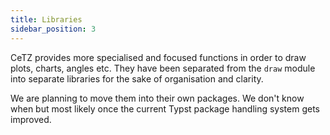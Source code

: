 ```yaml
---
title: Libraries
sidebar_position: 3
---
```



CeTZ provides more specialised and focused functions in order to draw plots, charts, angles etc. They have been separated from the `draw` module into separate libraries for the sake of organisation and clarity. 

We are planning to move them into their own packages. We don't know when but most likely once the current Typst package handling system gets improved.